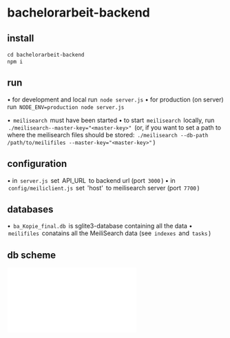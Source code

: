 # bachelorarbeit-backend

## install

```
cd bachelorarbeit-backend
npm i
```

## run

•⁠  ⁠for development and local run ⁠ `node server.js⁠`
•⁠  ⁠for production (on server) run ⁠ `NODE_ENV=production node server.js`

•⁠  ⁠⁠ `meilisearch` ⁠ must have been started
•⁠  ⁠to start ⁠ `meilisearch` ⁠ locally, run ⁠ `./meilisearch--master-key="<master-key>"` ⁠ (or, if you want to set a path to where the meilisearch files should be stored: ⁠ `./meilisearch --db-path /path/to/meilifiles --master-key="<master-key>"` ⁠)

## configuration

•⁠  ⁠in ⁠ `server.js` ⁠ set ⁠ API_URL ⁠ to backend url (port ⁠ `3000` ⁠)
•⁠  ⁠in ⁠ `config/meiliclient.js` ⁠ set ⁠ 'host' ⁠ to meilisearch server (port ⁠ `7700` ⁠)

## databases

•⁠  ⁠⁠ `ba_Kopie_final.db` ⁠ is sglite3-database containing all the data
•⁠  ⁠⁠ `meilifiles` ⁠ conatains all the MeiliSearch data (see ⁠ `indexes` ⁠ and ⁠ `tasks` ⁠)

## db scheme

![db-scheme](./DB_Shema.pdf)
